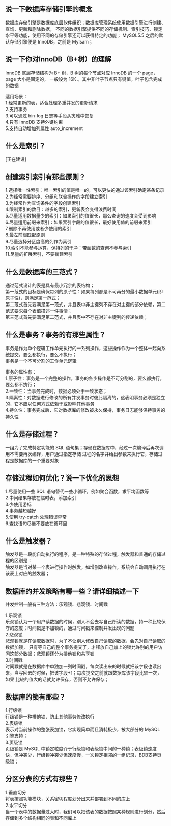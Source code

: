 ## 说一下数据库存储引擎的概念
数据库存储引擎是数据库底层软件组织；数据库管理系统使用数据引擎进行创建、查询、更新和删除数据，
不同的数据引擎提供不同的存储机制、索引技巧、锁定水平等功能，使用不同的存储引擎还可以获得特定的功能；
MySQL5.5 之后的默认存储引擎便是 InnoDB，之前是 Mylsam；

## 说一下你对InnoDB（B+树）的理解
InnoDB 底层存储结构为 B+ 树，B 树的每个节点对应 InnoDB 的一个 page，page 大小是固定的，
一般设为 16K 。其中非叶子节点只有键值，叶子包含完成的数据

适用场景：<br>
1.经常更新的表，适合处理多重并发的更新请求<br>
2.支持事务<br>
3.可以通过 bin-log 日志等手段从灾难中恢复<br>
4.只有 InnoDB 支持外键约束<br>
5.支持自动增加列属性 auto_increment

## 什么是索引？
[正在建设]

## 创建索引索引有那些原则？
1.选择唯一性索引：唯一索引的值是唯一的，可以更快的通过该索引确定某条记录<br>
2.为经常需要排序、分组和联合操作的字段建立索引<br>
3.为经常作为查询条件的字段创建索引<br>
4.限制索引的数目：越多的索引，更新表会变得浪费时间<br>
5.尽量适用数据量少的索引：如果索引的值很长，那么查询的速度会受到影响<br>
6.尽量适用前缀来索引：如果索引字段的值很长，最好使用值的前缀来索引<br>
7.删除不再使用或者少使用的索引<br>
8.最左前缀匹配原则<br>
9.尽量选择分区度高的列作为索引<br>
10.索引不能参与运算，保持列的干净：带函数的查询不参与索引<br>
11.尽量的扩展索引，不要新建索引<br>

## 什么是数据库的三范式？
通过范式设计的表是具有最小冗余的表结构；<br>
第一范式的目标是确保每列的原子性：如果每列都是不可再分的最小数据单元(即原子性)，则满足第一范式；<br>
第二范式首先要满足第一范式，并且表中非主键列不存在对主键的部分依赖，第二范式要求每个表值描述一件事情；<br>
第三范式首先要满足第二范式，并且表中不存在对非主键列的传递依赖；

## 什么是事务？事务的有那些属性？
事务是作为单个逻辑工作单元执行的一系列操作，这些操作作为一个整体一起向系统提交，要么都执行，要么不执行；<br>
事务是一个不可分割的工作单元逻辑<br>

事务的属性有：<br>
1.原子性：事务是一个完整的操作，事务的各步操作是不可分割的，要么都执行，要么都不执行；<br>
2.一致性：当事务完成时，数据必须处于一致状态；<br>
3.隔离性：对数据进行修改的所有并发事务时彼此隔离的，这表明事务必须是独立的，它不应以任何方式依赖于或影响其他事务<br>
4.持久性：事务完成后，它对数据库的修改被永久保持，事务日志能够保持事务的持久性

## 什么是存储过程？
一组为了完成特定功能的 SQL 语句集；存储在数据库中，经过一次编译后再次调用不需要再次编译，用户通过指定存储
过程的名字并给出参数来执行它，存储过程是数据库的一个重要对象

## 存储过程如何优化？说一下优化的思想
1.尽量使用一些 SQL 语句替代一些小循环，例如聚合函数，求平均函数等<br>
2.中间结果存放在临时表，添加索引<br>
3.少使用游标<br>
4.事务越短越好<br>
5.使用 try-catch 处理错误异常<br>
6.查找语句尽量不要放在循环里<br>

## 什么是触发器？
触发器是一段能自动执行的程序，是一种特殊的存储过程，触发器和普通的存储过程的区别是：<br>
触发器是当对某一个表进行操作时触发，如增删改查操作，系统会自动调用执行在该表上对应的触发器；

## 数据库的并发策略有哪一些？请详细描述一下
并发控制一般有三种方法：乐观锁、悲观锁、时间戳<br>

1.乐观锁<br>
乐观锁认为一个用户读数据的时候，别人不会去写自己所读的数据，持一种比较保守的态度；时间戳是不加锁的，通过时间戳来控制并发出现的问题<br>
2.悲观锁<br>
悲观锁就是在读取数据时，为了不让别人修改自己读取的数据，会先对自己读取的数据加锁，
只有等自己的整个事务提交了，才释放自己加上的锁允许别的用户访问这部分数据；悲观锁还分为排他锁和共享锁<br>
3.时间戳<br>
时间戳就是在数据库中单独加一列时间戳，每次读出来的时候就把该字段也读出来，当写回去的时候，把该字段+1；每次提交之前就跟数据库该字段比较一次，如果
比较的值大的话就允许保存，否则不允许保存；

## 数据库的锁有那些？
1.行级锁<br>
行级锁是一种排他锁，防止其他事务修改执行<br>
2.表级锁<br>
表示对当前操作的整张表加锁，它实现简单而且消耗极少，被大部分的 MySQL 引擎支持；<br>
3.页级锁<br>
页级锁是 MySQL 中锁定粒度介于行级锁和表级锁中间的一种锁；表级锁速度快，但冲突少，行级锁冲突少但速度慢，一次锁定相邻的一组记录，BDB支持页级锁；

## 分区分表的方式有那些？
1.垂直切分<br>
将表按照功能模块，关系密切程度划分出来并部署到不同的库上<br>
2.水平切分<br>
当一个表中的数据量过大时，我们可以把该表的数据按照某种规则进行划分，然后存储到多个结构相同的表和不同库上